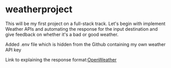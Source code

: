 # weatherproject
This will be my first project on a full-stack track. 
Let's begin with implement Weather APIs and automating the response for the input destination and give feedback on whether it's a bad or good weather.

Added .env file which is hidden from the Github containing my own weather API key

Link to explaining the response format:[OpenWeather](https://openweathermap.org/current#format)